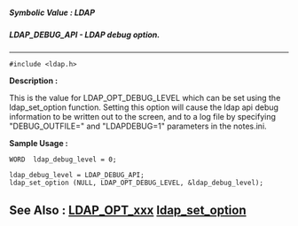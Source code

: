 ##### Symbolic Value : LDAP
##### LDAP_DEBUG_API - LDAP debug option.
---
```
#include <ldap.h>
```
**Description :**

This is the value  for LDAP_OPT_DEBUG_LEVEL which can be set using the 
ldap_set_option function.  Setting this option will cause the ldap api debug 
information to be written out to the screen, and to a log file by specifying 
"DEBUG_OUTFILE=" and "LDAPDEBUG=1" parameters in the notes.ini.

**Sample Usage :**
```
WORD  ldap_debug_level = 0;

ldap_debug_level = LDAP_DEBUG_API;
ldap_set_option (NULL, LDAP_OPT_DEBUG_LEVEL, &ldap_debug_level);
```
**See Also :**
[LDAP_OPT_xxx](/domino-c-api-docs/reference/Symb/LDAP_OPT_xxx)
[ldap_set_option](/domino-c-api-docs/reference/Func/ldap_set_option)
---
